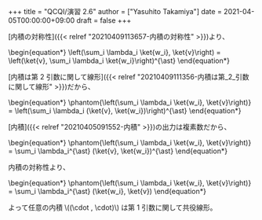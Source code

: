 +++
title = "QCQI/演習 2.6"
author = ["Yasuhito Takamiya"]
date = 2021-04-05T00:00:00+09:00
draft = false
+++

[内積の対称性]({{< relref "20210409113657-内積の対称性" >}})より、

\begin{equation\*}
  \left(\sum\_i \lambda\_i \ket{w\_i}, \ket{v}\right) = \left(\ket{v}, \sum\_i \lambda\_i \ket{w\_i}\right)^{\ast}
\end{equation\*}

[内積は第 2 引数に関して線形]({{< relref "20210409111356-内積は第_2_引数に関して線形" >}})だから、

\begin{equation\*}
  \phantom{\left(\sum\_i \lambda\_i \ket{w\_i}, \ket{v}\right)} = \left(\sum\_i \lambda\_i (\ket{v}, \ket{w\_i})\right)^{\ast}
\end{equation\*}

[内積]({{< relref "20210405091552-内積" >}})の出力は複素数だから、

\begin{equation\*}
  \phantom{\left(\sum\_i \lambda\_i \ket{w\_i}, \ket{v}\right)} = \sum\_i \lambda\_i^{\ast} (\ket{v}, \ket{w\_i})^{\ast}
\end{equation\*}

内積の対称性より、

\begin{equation\*}
  \phantom{\left(\sum\_i \lambda\_i \ket{w\_i}, \ket{v}\right)} = \sum\_i \lambda\_i^{\ast} (\ket{w\_i}, \ket{v})
\end{equation\*}

よって任意の内積 \\((\cdot , \cdot)\\) は第 1 引数に関して共役線形。
